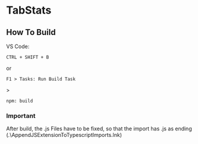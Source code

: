 # TabStats

## How To Build

VS Code:

```
CTRL + SHIFT + B
```

or

```
F1 > Tasks: Run Build Task
```

\>

```
npm: build
```

### Important

After build, the .js Files have to be fixed, so that the import has .js as ending (.\AppendJSExtensionToTypescriptImports.lnk)
